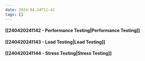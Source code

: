 ```yaml
---
date: 2024-04-24T11:41
tags: []
---
```

#### [[240420241142 - Performance Testing|Performance Testing]]
#### [[240420241143 - Load Testing|Load Testing]]
#### [[240420241144 - Stress Testing|Stress Testing]]